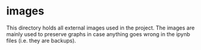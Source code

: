 # images

This directory holds all external images used in the project. The images are mainly used to preserve graphs in case anything goes wrong in the ipynb files (i.e. they are backups). 
